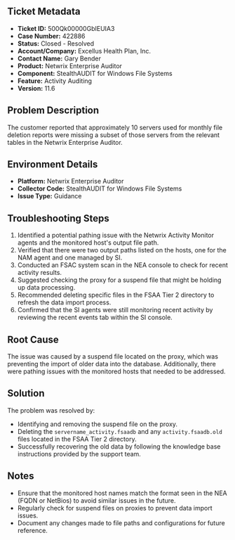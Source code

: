## Ticket Metadata
- **Ticket ID:** 500Qk00000GbIEUIA3
- **Case Number:** 422886
- **Status:** Closed - Resolved
- **Account/Company:** Excellus Health Plan, Inc.
- **Contact Name:** Gary Bender
- **Product:** Netwrix Enterprise Auditor
- **Component:** StealthAUDIT for Windows File Systems
- **Feature:** Activity Auditing
- **Version:** 11.6

## Problem Description
The customer reported that approximately 10 servers used for monthly file deletion reports were missing a subset of those servers from the relevant tables in the Netwrix Enterprise Auditor.

## Environment Details
- **Platform:** Netwrix Enterprise Auditor
- **Collector Code:** StealthAUDIT for Windows File Systems
- **Issue Type:** Guidance

## Troubleshooting Steps
1. Identified a potential pathing issue with the Netwrix Activity Monitor agents and the monitored host's output file path.
2. Verified that there were two output paths listed on the hosts, one for the NAM agent and one managed by SI.
3. Conducted an FSAC system scan in the NEA console to check for recent activity results.
4. Suggested checking the proxy for a suspend file that might be holding up data processing.
5. Recommended deleting specific files in the FSAA Tier 2 directory to refresh the data import process.
6. Confirmed that the SI agents were still monitoring recent activity by reviewing the recent events tab within the SI console.

## Root Cause
The issue was caused by a suspend file located on the proxy, which was preventing the import of older data into the database. Additionally, there were pathing issues with the monitored hosts that needed to be addressed.

## Solution
The problem was resolved by:
- Identifying and removing the suspend file on the proxy.
- Deleting the `servername_activity.fsaadb` and any `activity.fsaadb.old` files located in the FSAA Tier 2 directory.
- Successfully recovering the old data by following the knowledge base instructions provided by the support team.

## Notes
- Ensure that the monitored host names match the format seen in the NEA (FQDN or NetBios) to avoid similar issues in the future.
- Regularly check for suspend files on proxies to prevent data import issues.
- Document any changes made to file paths and configurations for future reference.